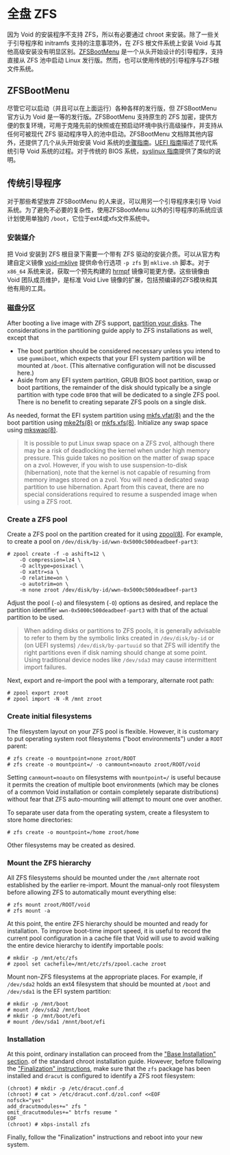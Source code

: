 # 全盘 ZFS

因为 Void 的安装程序不支持 ZFS，所以有必要通过 chroot 来安装。除了一些关于引导程序和 initramfs 支持的注意事项外，在 ZFS 根文件系统上安装 Void 与其他高级安装没有明显区别。[ZFSBootMenu](https://zfsbootmenu.org) 是一个从头开始设计的引导程序，支持直接从 ZFS 池中启动 Linux 发行版。然而，也可以使用传统的引导程序与ZFS根文件系统。

## ZFSBootMenu

尽管它可以启动（并且可以在上面运行）各种各样的发行版，但 ZFSBootMenu 官方认为 Void 是一等的发行版。ZFSBootMenu 支持原生的 ZFS 加密，提供方便的恢复环境，可用于克隆先前的快照或在预启动环境中执行高级操作，并支持从任何可被现代 ZFS 驱动程序导入的池中启动。ZFSBootMenu 文档除其他内容外，还提供了几个从头开始安装 Void 系统的[步骤指南](https://docs.zfsbootmenu.org/en/latest/guides/void-linux.html)。[UEFI 指南](https://docs.zfsbootmenu.org/en/latest/guides/void-linux/single-disk-uefi.html)描述了现代系统引导 Void 系统的过程。对于传统的 BIOS 系统，[syslinux 指南](https://docs.zfsbootmenu.org/en/latest/guides/void-linux/single-disk-syslinux-mbr.html)提供了类似的说明。


## 传统引导程序

对于那些希望放弃 ZFSBootMenu 的人来说，可以用另一个引导程序来引导 Void 系统。为了避免不必要的复杂性，使用ZFSBootMenu 以外的引导程序的系统应该计划使用单独的 `/boot`，它位于ext4或xfs文件系统中。

### 安装媒介

把 Void 安装到 ZFS 根目录下需要一个带有 ZFS 驱动的安装介质。可以从官方构建自定义镜像 [void-mklive](https://github.com/void-linux/void-mklive) 提供命令行选项 `-p zfs` 到 `mklive.sh` 脚本。对于 `x86_64` 系统来说，获取一个预先构建的 [hrmpf](https://github.com/leahneukirchen/hrmpf/releases) 镜像可能更方便。这些镜像由 Void 团队成员维护，是标准 Void Live 镜像的扩展，包括预编译的ZFS模块和其他有用的工具。

### 磁盘分区

After booting a live image with ZFS support, [partition your
disks](../live-images/partitions.md). The considerations in the partitioning
guide apply to ZFS installations as well, except that

- The boot partition should be considered necessary unless you intend to use
   `gummiboot`, which expects that your EFI system partition will be mounted at
   `/boot`. (This alternative configuration will not be discussed here.)
- Aside from any EFI system partition, GRUB BIOS boot partition, swap or boot
   partitions, the remainder of the disk should typically be a single partition
   with type code `BF00` that will be dedicated to a single ZFS pool. There is
   no benefit to creating separate ZFS pools on a single disk.

As needed, format the EFI system partition using
[mkfs.vfat(8)](https://man.voidlinux.org/mkfs.vfat.8) and the the boot partition
using [mke2fs(8)](https://man.voidlinux.org/mke2fs.8) or
[mkfs.xfs(8)](https://man.voidlinux.org/mkfs.xfs.8). Initialize any swap space
using [mkswap(8)](https://man.voidlinux.org).

> It is possible to put Linux swap space on a ZFS zvol, although there may be a
> risk of deadlocking the kernel when under high memory pressure. This guide
> takes no position on the matter of swap space on a zvol. However, if you wish
> to use suspension-to-disk (hibernation), note that the kernel is not capable
> of resuming from memory images stored on a zvol. You will need a dedicated
> swap partition to use hibernation. Apart from this caveat, there are no
> special considerations required to resume a suspended image when using a ZFS
> root.

### Create a ZFS pool

Create a ZFS pool on the partition created for it using
[zpool(8)](https://man.voidlinux.org/zpool.8). For example, to create a pool on
`/dev/disk/by-id/wwn-0x5000c500deadbeef-part3`:

```
# zpool create -f -o ashift=12 \
    -O compression=lz4 \
    -O acltype=posixacl \
    -O xattr=sa \
    -O relatime=on \
    -o autotrim=on \
    -m none zroot /dev/disk/by-id/wwn-0x5000c500deadbeef-part3
```

Adjust the pool (`-o`) and filesystem (`-O`) options as desired, and replace the
partition identifier `wwn-0x5000c500deadbeef-part3` with that of the actual
partition to be used.

> When adding disks or partitions to ZFS pools, it is generally advisable to
> refer to them by the symbolic links created in `/dev/disk/by-id` or (on UEFI
> systems) `/dev/disk/by-partuuid` so that ZFS will identify the right
> partitions even if disk naming should change at some point. Using traditional
> device nodes like `/dev/sda3` may cause intermittent import failures.

Next, export and re-import the pool with a temporary, alternate root path:

```
# zpool export zroot
# zpool import -N -R /mnt zroot
```

### Create initial filesystems

The filesystem layout on your ZFS pool is flexible. However, it is customary to
put operating system root filesystems ("boot environments") under a `ROOT`
parent:

```
# zfs create -o mountpoint=none zroot/ROOT
# zfs create -o mountpoint=/ -o canmount=noauto zroot/ROOT/void
```

Setting `canmount=noauto` on filesystems with `mountpoint=/` is useful because
it permits the creation of multiple boot environments (which may be clones of a
common Void installation or contain completely separate distributions) without
fear that ZFS auto-mounting will attempt to mount one over another.

To separate user data from the operating system, create a filesystem to store
home directories:

```
# zfs create -o mountpoint=/home zroot/home
```

Other filesystems may be created as desired.

### Mount the ZFS hierarchy

All ZFS filesystems should be mounted under the `/mnt` alternate root
established by the earlier re-import. Mount the manual-only root filesystem
before allowing ZFS to automatically mount everything else:

```
# zfs mount zroot/ROOT/void
# zfs mount -a
```

At this point, the entire ZFS hierarchy should be mounted and ready for
installation. To improve boot-time import speed, it is useful to record the
current pool configuration in a cache file that Void will use to avoid walking
the entire device hierarchy to identify importable pools:

```
# mkdir -p /mnt/etc/zfs
# zpool set cachefile=/mnt/etc/zfs/zpool.cache zroot
```

Mount non-ZFS filesystems at the appropriate places. For example, if `/dev/sda2`
holds an ext4 filesystem that should be mounted at `/boot` and `/dev/sda1` is
the EFI system partition:

```
# mkdir -p /mnt/boot
# mount /dev/sda2 /mnt/boot
# mkdir -p /mnt/boot/efi
# mount /dev/sda1 /mnnt/boot/efi
```

### Installation

At this point, ordinary installation can proceed from the ["Base Installation"
section](https://docs.voidlinux.org/installation/guides/chroot.html#base-installation).
of the standard chroot installation guide. However, before following the
["Finalization"
instructions](https://docs.voidlinux.org/installation/guides/chroot.html#finalization),
make sure that the `zfs` package has been installed and `dracut` is configured
to identify a ZFS root filesystem:

```
(chroot) # mkdir -p /etc/dracut.conf.d
(chroot) # cat > /etc/dracut.conf.d/zol.conf <<EOF
nofsck="yes"
add_dracutmodules+=" zfs "
omit_dracutmodules+=" btrfs resume "
EOF
(chroot) # xbps-install zfs
```

Finally, follow the "Finalization" instructions and reboot into your new system.
